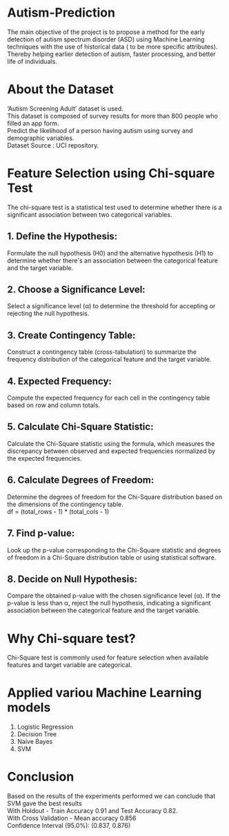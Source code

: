 # Autism-Prediction <br/>
 The main objective of the project is to propose a method for the early detection of autism spectrum disorder (ASD) using Machine Learning techniques with the use of historical data ( to be more specific attributes). Thereby helping earlier detection of autism, faster processing, and better life of individuals.<br/>
# About the Dataset <br/>
‘Autism Screening Adult’ dataset is used.<br/>
This dataset is composed of survey results for more than 800 people who filled an app form.<br/>
Predict the likelihood of a person having autism using survey and demographic variables.<br/>
Dataset Source : UCI repository.<br/>
# Feature Selection using Chi-square Test<br/>
The chi-square test is a statistical test used to determine whether there is a significant association between two categorical variables.<br/>
## 1. Define the Hypothesis: <br/>
Formulate the null hypothesis (H0) and the alternative hypothesis (H1) to determine whether there's an association between the categorical feature and the target variable.<br/>

## 2. Choose a Significance Level:<br/>
 Select a significance level (α) to determine the threshold for accepting or rejecting the null hypothesis.<br/>

## 3. Create Contingency Table: <br/>
Construct a contingency table (cross-tabulation) to summarize the frequency distribution of the categorical feature and the target variable.<br/>

## 4. Expected Frequency:<br/>
Compute the expected frequency for each cell in the contingency table based on row and column totals.<br/>
## 5. Calculate Chi-Square Statistic: <br/>
Calculate the Chi-Square statistic using the formula, which measures the discrepancy between observed and expected frequencies normalized by the expected frequencies.<br/>

## 6. Calculate Degrees of Freedom: <br/>
Determine the degrees of freedom for the Chi-Square distribution based on the dimensions of the contingency table.<br/>
df = (total_rows - 1) * (total_cols - 1)<br/>

## 7. Find p-value: <br/>
Look up the p-value corresponding to the Chi-Square statistic and degrees of freedom in a Chi-Square distribution table or using statistical software.<br/>

## 8. Decide on Null Hypothesis:<br/>
Compare the obtained p-value with the chosen significance level (α). If the p-value is less than α, reject the null hypothesis, indicating a significant association between the categorical feature and the target variable.<br/>

# Why Chi-square test?<br/>
Chi-Square test is commonly used for feature selection when available features and target variable are categorical.<br/>

# Applied variou Machine Learning models <br/>
  1. Logistic Regression<br/>
  2. Decision Tree<br/>
  3. Naive Bayes<br/>
  4. SVM<br/>
  
# Conclusion <br/>
Based on the results of the experiments performed we can conclude that SVM gave the best results <br/>
With Holdout - Train Accuracy 0.91 and Test Accuracy 0.82. <br/>
With Cross Validation - Mean accuracy 0.856 <br/>
                        Confidence Interval (95.0%): (0.837, 0.876)
